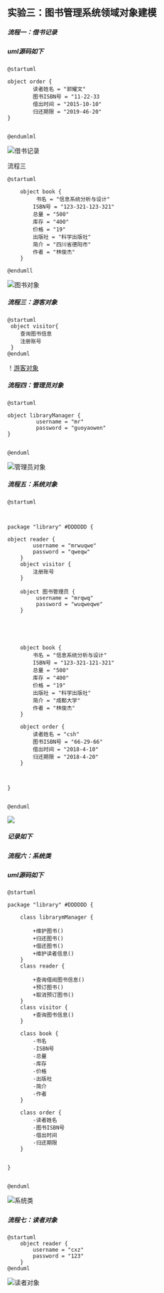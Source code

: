 

实验三：图书管理系统领域对象建模
----------------
##### 流程一：借书记录
##### uml源码如下
````
@startuml

object order {
	 	读者姓名 = "郭耀文"
	 	图书ISBN号 = "11-22-33
	 	借出时间 = "2015-10-10"
	 	归还期限 = "2019-46-20"
}


@endumlml

````
![借书记录](https://github.com/748580573/is_analysis/blob/master/test3/%E5%80%9F%E4%B9%A6%E8%AE%B0%E5%BD%95.png)


流程三
````
@startuml

	object book {
	 	 书名 = "信息系统分析与设计"
	 	ISBN号 = "123-321-123-321"
	 	总量 = "500"
	 	库存 = "400"
	 	价格 = "19"
	 	出版社 = "科学出版社"
	 	简介 = "四川省德阳市"
	 	作者 = "林俊杰"
	}

@endumll
````
![图书对象](https://github.com/748580573/is_analysis/blob/master/test3/%E5%9B%BE%E4%B9%A6%E5%AF%B9%E8%B1%A1.png)


##### 流程三：游客对象

````
@startuml
 object visitor{
    查询图书信息
    注册账号
 }
@enduml
````
！[游客对象](https://github.com/748580573/is_analysis/blob/master/test3/%E6%B8%B8%E5%AE%A2%E5%AF%B9%E8%B1%A1.png)


##### 流程四：管理员对象

````
@startuml

object libraryManager {
		 username = "mr"
		 password = "guoyaowen"
}


@enduml
````
![管理员对象](https://github.com/748580573/is_analysis/blob/master/test3/%E7%B3%BB%E7%BB%9F%E5%AF%B9%E8%B1%A1.png)



##### 流程五：系统对象

````
@startuml



package "library" #DDDDDD {

object reader {
	 	username = "mrwuqwe"
		password = "qweqw"
	}
	object visitor {
		注册账号
	}

	object 图书管理员 {
		 username = "mrqwq"
		 password = "wuqweqwe"
	}



	

	object book {
	 	书名 = "信息系统分析与设计"
	 	ISBN号 = "123-321-121-321"
	 	总量 = "500"
	 	库存 = "400"
	 	价格 = "19"
	 	出版社 = "科学出版社"
	 	简介 = "成都大学"
	 	作者 = "林俊杰"
	}

	object order {
	 	读者姓名 = "csh"
	 	图书ISBN号 = "66-29-66"
	 	借出时间 = "2018-4-10"
	 	归还期限 = "2018-4-20"
	}

	

}


@enduml
````

![](https://github.com/748580573/is_analysis/blob/master/test3/%E7%B3%BB%E7%BB%9F%E5%AF%B9%E8%B1%A1.png)

##### 记录如下

##### 流程六：系统类
##### uml源码如下
````
@startuml

package "library" #DDDDDD {

	class librarymManager {

		+维护图书()
		+归还图书()
		+借还图书()
		+维护读者信息()
	}
	class reader {

		+查询借阅图书信息()
		+预订图书()
		+取消预订图书()
	}
	class visitor {
		+查询图书信息()
	}

	class book {
	 	-书名
	 	-ISBN号
	 	-总量
	 	-库存
	 	-价格
	 	-出版社
	 	-简介
	 	-作者
	}

	class order {
	 	-读者姓名
	 	-图书ISBN号
	 	-借出时间
	 	-归还期限
	}	 


}


@enduml
````
![系统类](https://github.com/748580573/is_analysis/blob/master/test3/%E7%B3%BB%E7%BB%9F%E7%B1%BB.png)

##### 

##### 流程七：读者对象

````
@startuml
	object reader {
	 	username = "cxz"
		password = "123"
	}
@enduml
````
![读者对象](https://github.com/748580573/is_analysis/blob/master/test3/%E8%AF%BB%E8%80%85%E5%AF%B9%E8%B1%A1.png)
